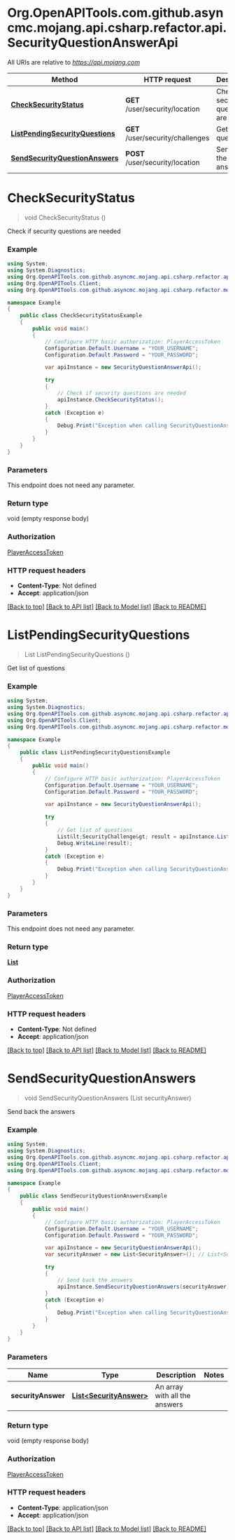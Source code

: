 # Org.OpenAPITools.com.github.asyncmc.mojang.api.csharp.refactor.api.SecurityQuestionAnswerApi

All URIs are relative to *https://api.mojang.com*

Method | HTTP request | Description
------------- | ------------- | -------------
[**CheckSecurityStatus**](SecurityQuestionAnswerApi.md#checksecuritystatus) | **GET** /user/security/location | Check if security questions are needed
[**ListPendingSecurityQuestions**](SecurityQuestionAnswerApi.md#listpendingsecurityquestions) | **GET** /user/security/challenges | Get list of questions
[**SendSecurityQuestionAnswers**](SecurityQuestionAnswerApi.md#sendsecurityquestionanswers) | **POST** /user/security/location | Send back the answers


<a name="checksecuritystatus"></a>
# **CheckSecurityStatus**
> void CheckSecurityStatus ()

Check if security questions are needed

### Example
```csharp
using System;
using System.Diagnostics;
using Org.OpenAPITools.com.github.asyncmc.mojang.api.csharp.refactor.api;
using Org.OpenAPITools.Client;
using Org.OpenAPITools.com.github.asyncmc.mojang.api.csharp.refactor.model;

namespace Example
{
    public class CheckSecurityStatusExample
    {
        public void main()
        {
            // Configure HTTP basic authorization: PlayerAccessToken
            Configuration.Default.Username = "YOUR_USERNAME";
            Configuration.Default.Password = "YOUR_PASSWORD";

            var apiInstance = new SecurityQuestionAnswerApi();

            try
            {
                // Check if security questions are needed
                apiInstance.CheckSecurityStatus();
            }
            catch (Exception e)
            {
                Debug.Print("Exception when calling SecurityQuestionAnswerApi.CheckSecurityStatus: " + e.Message );
            }
        }
    }
}
```

### Parameters
This endpoint does not need any parameter.

### Return type

void (empty response body)

### Authorization

[PlayerAccessToken](../README.md#PlayerAccessToken)

### HTTP request headers

 - **Content-Type**: Not defined
 - **Accept**: application/json

[[Back to top]](#) [[Back to API list]](../README.md#documentation-for-api-endpoints) [[Back to Model list]](../README.md#documentation-for-models) [[Back to README]](../README.md)

<a name="listpendingsecurityquestions"></a>
# **ListPendingSecurityQuestions**
> List<SecurityChallenge> ListPendingSecurityQuestions ()

Get list of questions

### Example
```csharp
using System;
using System.Diagnostics;
using Org.OpenAPITools.com.github.asyncmc.mojang.api.csharp.refactor.api;
using Org.OpenAPITools.Client;
using Org.OpenAPITools.com.github.asyncmc.mojang.api.csharp.refactor.model;

namespace Example
{
    public class ListPendingSecurityQuestionsExample
    {
        public void main()
        {
            // Configure HTTP basic authorization: PlayerAccessToken
            Configuration.Default.Username = "YOUR_USERNAME";
            Configuration.Default.Password = "YOUR_PASSWORD";

            var apiInstance = new SecurityQuestionAnswerApi();

            try
            {
                // Get list of questions
                List&lt;SecurityChallenge&gt; result = apiInstance.ListPendingSecurityQuestions();
                Debug.WriteLine(result);
            }
            catch (Exception e)
            {
                Debug.Print("Exception when calling SecurityQuestionAnswerApi.ListPendingSecurityQuestions: " + e.Message );
            }
        }
    }
}
```

### Parameters
This endpoint does not need any parameter.

### Return type

[**List<SecurityChallenge>**](SecurityChallenge.md)

### Authorization

[PlayerAccessToken](../README.md#PlayerAccessToken)

### HTTP request headers

 - **Content-Type**: Not defined
 - **Accept**: application/json

[[Back to top]](#) [[Back to API list]](../README.md#documentation-for-api-endpoints) [[Back to Model list]](../README.md#documentation-for-models) [[Back to README]](../README.md)

<a name="sendsecurityquestionanswers"></a>
# **SendSecurityQuestionAnswers**
> void SendSecurityQuestionAnswers (List<SecurityAnswer> securityAnswer)

Send back the answers

### Example
```csharp
using System;
using System.Diagnostics;
using Org.OpenAPITools.com.github.asyncmc.mojang.api.csharp.refactor.api;
using Org.OpenAPITools.Client;
using Org.OpenAPITools.com.github.asyncmc.mojang.api.csharp.refactor.model;

namespace Example
{
    public class SendSecurityQuestionAnswersExample
    {
        public void main()
        {
            // Configure HTTP basic authorization: PlayerAccessToken
            Configuration.Default.Username = "YOUR_USERNAME";
            Configuration.Default.Password = "YOUR_PASSWORD";

            var apiInstance = new SecurityQuestionAnswerApi();
            var securityAnswer = new List<SecurityAnswer>(); // List<SecurityAnswer> | An array with all the answers

            try
            {
                // Send back the answers
                apiInstance.SendSecurityQuestionAnswers(securityAnswer);
            }
            catch (Exception e)
            {
                Debug.Print("Exception when calling SecurityQuestionAnswerApi.SendSecurityQuestionAnswers: " + e.Message );
            }
        }
    }
}
```

### Parameters

Name | Type | Description  | Notes
------------- | ------------- | ------------- | -------------
 **securityAnswer** | [**List&lt;SecurityAnswer&gt;**](List.md)| An array with all the answers | 

### Return type

void (empty response body)

### Authorization

[PlayerAccessToken](../README.md#PlayerAccessToken)

### HTTP request headers

 - **Content-Type**: application/json
 - **Accept**: application/json

[[Back to top]](#) [[Back to API list]](../README.md#documentation-for-api-endpoints) [[Back to Model list]](../README.md#documentation-for-models) [[Back to README]](../README.md)

